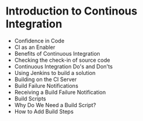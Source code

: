 # Introduction to Continous Integration
* Confidence in Code
* CI as an Enabler
* Benefits of Continuous Integration
* Checking the check-in of source code
* Continuous Integration Do's and Don'ts
* Using Jenkins to build a solution
* Building on the CI Server
* Build Failure Notifications
* Receiving a Build Failure Notification
* Build Scripts
* Why Do We Need a Build Script?
* How to Add Build Steps
